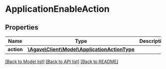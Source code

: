 # ApplicationEnableAction

## Properties
Name | Type | Description | Notes
------------ | ------------- | ------------- | -------------
**action** | [**\Agave\Client\Model\ApplicationActionType**](ApplicationActionType.md) |  | 

[[Back to Model list]](../README.md#documentation-for-models) [[Back to API list]](../README.md#documentation-for-api-endpoints) [[Back to README]](../README.md)


